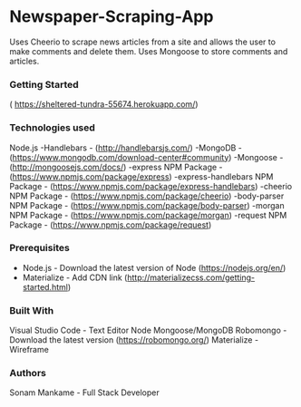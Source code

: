 # Newspaper-Scraping-App

 Uses Cheerio to scrape news articles from a site and allows the user to make comments and delete them. Uses Mongoose to store comments and articles.

### Getting Started
( https://sheltered-tundra-55674.herokuapp.com/)

### Technologies used
Node.js
-Handlebars - (http://handlebarsjs.com/)
-MongoDB - (https://www.mongodb.com/download-center#community)
-Mongoose - (http://mongoosejs.com/docs/)
-express NPM Package - (https://www.npmjs.com/package/express)
-express-handlebars NPM Package - (https://www.npmjs.com/package/express-handlebars)
-cheerio NPM Package - (https://www.npmjs.com/package/cheerio)
-body-parser NPM Package - (https://www.npmjs.com/package/body-parser)
-morgan NPM Package - (https://www.npmjs.com/package/morgan)
-request NPM Package - (https://www.npmjs.com/package/request)

### Prerequisites
- Node.js - Download the latest version of Node (https://nodejs.org/en/)
- Materialize - Add CDN link (http://materializecss.com/getting-started.html)

### Built With
Visual Studio Code - Text Editor
Node
Mongoose/MongoDB
Robomongo - Download the latest version (https://robomongo.org/)
Materialize - Wireframe

### Authors
Sonam Mankame - Full Stack Developer
